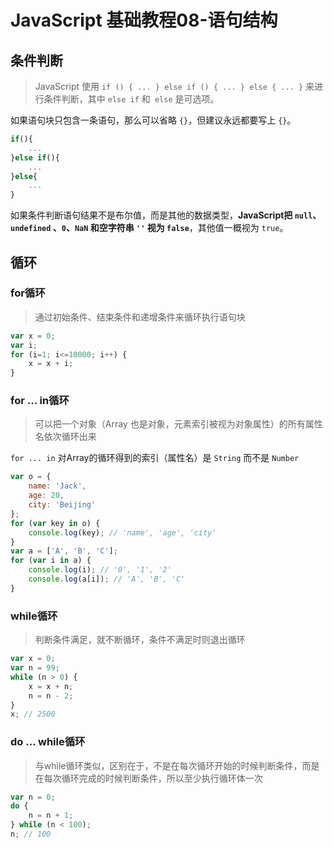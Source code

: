 # JavaScript 基础教程08-语句结构

## 条件判断
> JavaScript 使用 `if () { ... } else if () { ... } else { ... }` 来进行条件判断，其中 `else if` 和` else` 是可选项。

如果语句块只包含一条语句，那么可以省略 `{}`，但建议永远都要写上 `{}`。

```JavaScript
if(){
    ...
}else if(){
    ...
}else{
    ...
}
```

如果条件判断语句结果不是布尔值，而是其他的数据类型，**JavaScript把 `null`、`undefined` 、`0`、`NaN` 和空字符串 `''` 视为 `false`**，其他值一概视为 `true`。

## 循环
### for循环
> 通过初始条件、结束条件和递增条件来循环执行语句块

```JavaScript
var x = 0;
var i;
for (i=1; i<=10000; i++) {
    x = x + i;
}
```

### for ... in循环
> 可以把一个对象（Array 也是对象，元素索引被视为对象属性）的所有属性名依次循环出来

`for ... in` 对Array的循环得到的索引（属性名）是 `String` 而不是 `Number`
```JavaScript
var o = {
    name: 'Jack',
    age: 20,
    city: 'Beijing'
};
for (var key in o) {
    console.log(key); // 'name', 'age', 'city'
}
var a = ['A', 'B', 'C'];
for (var i in a) {
    console.log(i); // '0', '1', '2'
    console.log(a[i]); // 'A', 'B', 'C'
} 
```

### while循环
> 判断条件满足，就不断循环，条件不满足时则退出循环

```JavaScript
var x = 0;
var n = 99;
while (n > 0) {
    x = x + n;
    n = n - 2;
}
x; // 2500
```

### do ... while循环
> 与while循环类似，区别在于，不是在每次循环开始的时候判断条件，而是在每次循环完成的时候判断条件，所以至少执行循环体一次

```JavaScript
var n = 0;
do {
    n = n + 1;
} while (n < 100);
n; // 100
```

